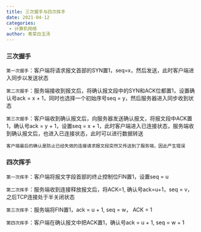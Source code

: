 ```yaml
---
title: 三次握手与四次挥手
date: 2021-04-12
categories:
 - 计算机网络
author: 青菜白玉汤
---
```


### 三次握手

`第一次握手`：客户端将请求报文首部的SYN置1，seq=x，然后发送，此时客户端进入同步以发送状态

`第二次握手`：服务端接收到报文后，将确认报文段中的SYN和ACK位都置1，设置确认号ack = x + 1，同时也选择一个初始序号seq = y，然后服务器进入同步收到状态

`第三次握手`：客户端收到确认报文后，向服务器发送确认报文，将报文段中ACK置1，确认号ack = y + 1，设置seq = x + 1，此时客户端进入已连接状态，服务端收到确认报文后，也进入已连接状态，此时可以进行数据转送

`客户端最后的确认是防止已经失效的连接请求报文段突然又传送到了服务端，因此产生错误`

### 四次挥手

`第一次挥手`：客户端将报文字段首部的终止控制位FIN置1，设置seq = u

`第二次挥手`：服务端收到连接释放报文后，将ACK=1, 确认号ack=u+1，seq = v，之后TCP连接处于半关闭状态

`第三次挥手`：服务端将FIN置1，ack = u + 1, seq = w， ACK = 1

`第四次挥手`：客户端在确认报文中把ACK置1，确认号ack = u + 1, seq = w + 1